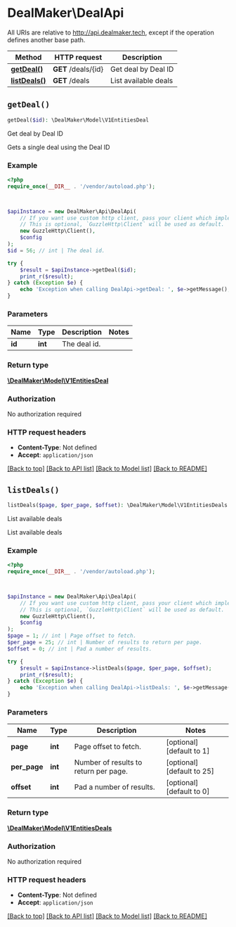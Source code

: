 # DealMaker\DealApi

All URIs are relative to http://api.dealmaker.tech, except if the operation defines another base path.

| Method | HTTP request | Description |
| ------------- | ------------- | ------------- |
| [**getDeal()**](DealApi.md#getDeal) | **GET** /deals/{id} | Get deal by Deal ID |
| [**listDeals()**](DealApi.md#listDeals) | **GET** /deals | List available deals |


## `getDeal()`

```php
getDeal($id): \DealMaker\Model\V1EntitiesDeal
```

Get deal by Deal ID

Gets a single deal using the Deal ID

### Example

```php
<?php
require_once(__DIR__ . '/vendor/autoload.php');



$apiInstance = new DealMaker\Api\DealApi(
    // If you want use custom http client, pass your client which implements `GuzzleHttp\ClientInterface`.
    // This is optional, `GuzzleHttp\Client` will be used as default.
    new GuzzleHttp\Client(),
    $config
);
$id = 56; // int | The deal id.

try {
    $result = $apiInstance->getDeal($id);
    print_r($result);
} catch (Exception $e) {
    echo 'Exception when calling DealApi->getDeal: ', $e->getMessage(), PHP_EOL;
}
```

### Parameters

| Name | Type | Description  | Notes |
| ------------- | ------------- | ------------- | ------------- |
| **id** | **int**| The deal id. | |

### Return type

[**\DealMaker\Model\V1EntitiesDeal**](../Model/V1EntitiesDeal.md)

### Authorization

No authorization required

### HTTP request headers

- **Content-Type**: Not defined
- **Accept**: `application/json`

[[Back to top]](#) [[Back to API list]](../../README.md#endpoints)
[[Back to Model list]](../../README.md#models)
[[Back to README]](../../README.md)

## `listDeals()`

```php
listDeals($page, $per_page, $offset): \DealMaker\Model\V1EntitiesDeals
```

List available deals

List available deals

### Example

```php
<?php
require_once(__DIR__ . '/vendor/autoload.php');



$apiInstance = new DealMaker\Api\DealApi(
    // If you want use custom http client, pass your client which implements `GuzzleHttp\ClientInterface`.
    // This is optional, `GuzzleHttp\Client` will be used as default.
    new GuzzleHttp\Client(),
    $config
);
$page = 1; // int | Page offset to fetch.
$per_page = 25; // int | Number of results to return per page.
$offset = 0; // int | Pad a number of results.

try {
    $result = $apiInstance->listDeals($page, $per_page, $offset);
    print_r($result);
} catch (Exception $e) {
    echo 'Exception when calling DealApi->listDeals: ', $e->getMessage(), PHP_EOL;
}
```

### Parameters

| Name | Type | Description  | Notes |
| ------------- | ------------- | ------------- | ------------- |
| **page** | **int**| Page offset to fetch. | [optional] [default to 1] |
| **per_page** | **int**| Number of results to return per page. | [optional] [default to 25] |
| **offset** | **int**| Pad a number of results. | [optional] [default to 0] |

### Return type

[**\DealMaker\Model\V1EntitiesDeals**](../Model/V1EntitiesDeals.md)

### Authorization

No authorization required

### HTTP request headers

- **Content-Type**: Not defined
- **Accept**: `application/json`

[[Back to top]](#) [[Back to API list]](../../README.md#endpoints)
[[Back to Model list]](../../README.md#models)
[[Back to README]](../../README.md)
